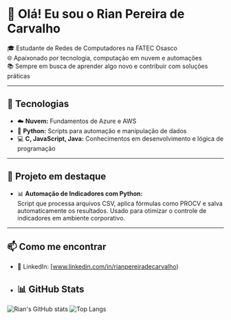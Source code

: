 # 👋 Olá! Eu sou o Rian Pereira de Carvalho

🎓 Estudante de Redes de Computadores na FATEC Osasco  
🌐 Apaixonado por tecnologia, computação em nuvem e automações   
📚 Sempre em busca de aprender algo novo e contribuir com soluções práticas

---

## 🔧 Tecnologias

- ☁️ **Nuvem:** Fundamentos de Azure e AWS  
- 🐍 **Python:** Scripts para automação e manipulação de dados  
- 💻 **C, JavaScript, Java:** Conhecimentos em desenvolvimento e lógica de programação

---

## 🧠 Projeto em destaque

- 📊 **Automação de Indicadores com Python:**  
  Script que processa arquivos CSV, aplica fórmulas como PROCV e salva automaticamente os resultados. Usado para otimizar o controle de indicadores em ambiente corporativo.

---

## 📫 Como me encontrar 

- 💼 LinkedIn: [www.linkedin.com/in/rianpereiradecarvalho)

- ## 📊 GitHub Stats

![Rian's GitHub stats](https://github-readme-stats.vercel.app/api?username=rianpcode&show_icons=true&theme=radical)
![Top Langs](https://github-readme-stats.vercel.app/api/top-langs/?username=rianpcode&layout=compact&theme=radical)

